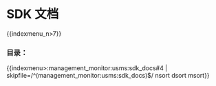 # SDK 文档

{{indexmenu_n>7}}

### 目录：

{{indexmenu>:management_monitor:usms:sdk_docs#4 | skipfile=/^(management_monitor:usms:sdk_docs)$/ nsort dsort msort}}
